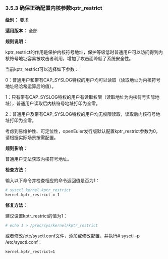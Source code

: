 ### 3.5.3 确保正确配置内核参数kptr_restrict

**级别：** 要求

**适用版本：** 全部

**规则说明：** 

kptr_restrict的作用是保护内核符号地址，保护等级低时普通用户可以访问得到内核符号地址容易被攻击者利用，增加了攻击面降低了系统安全性。

当前kptr_restrict可以选择如下参数：

0：普通用户和带有CAP_SYSLOG特权的用户均可以读取（读取地址为内核符号地址经哈希运算后的值）。

1：只有带有CAP_SYSLOG特权的用户有读取权限（读取地址为内核符号实际地址），普通用户读取后内核符号地址打印为全零。

2：普通用户及带有CAP_SYSLOG特权的用户均无权限读取，读取后内核符号地址打印为全零。

考虑到易维护性、可定位性，openEuler发行版默认配置kptr_restrict参数为0，请根据实际场景按需配置。

**规则影响：**

普通用户无法获取内核符号地址。

**检查方法：**

输入以下命令并检查相应的命令返回值是否为1：

```bash
# sysctl kernel.kptr_restrict
kernel.kptr_restrict = 1
```

**修复方法：**

建议设置kptr_restrict的值为1：

```bash
# echo 1 > /proc/sys/kernel/kptr_restrict
```

或者修改/etc/sysctl.conf文件，添加或修改配置，并执行# sysctl –p /etc/sysctl.conf：

```bash
kernel.kptr_restrict=1
```